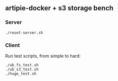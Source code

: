 ## artipie-docker + s3 storage bench

### Server
```
./reset-server.sh
```

### Client

Run test scripts, from simple to hard:
```
./ub_fs_test.sh
./ub_s3_test.sh
./huge_test.sh
```
